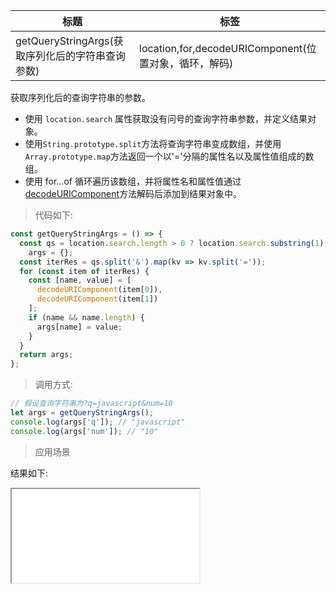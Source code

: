 | 标题                                             | 标签                                                  |
| ------------------------------------------------ | ----------------------------------------------------- |
| getQueryStringArgs(获取序列化后的字符串查询参数) | location,for,decodeURIComponent(位置对象，循环，解码) |

获取序列化后的查询字符串的参数。

- 使用 `location.search` 属性获取没有问号的查询字符串参数，并定义结果对象。
- 使用`String.prototype.split`方法将查询字符串变成数组，并使用`Array.prototype.map`方法返回一个以'='分隔的属性名以及属性值组成的数组。
- 使用 for...of 循环遍历该数组，并将属性名和属性值通过[decodeURIComponent]()方法解码后添加到结果对象中。

> 代码如下:

```js
const getQueryStringArgs = () => {
  const qs = location.search.length > 0 ? location.search.substring(1) : '',
    args = {};
  const iterRes = qs.split('&').map(kv => kv.split('='));
  for (const item of iterRes) {
    const [name, value] = [
      decodeURIComponent(item[0]),
      decodeURIComponent(item[1])
    ];
    if (name && name.length) {
      args[name] = value;
    }
  }
  return args;
};
```

> 调用方式:

```js
// 假设查询字符串为?q=javascript&num=10
let args = getQueryStringArgs();
console.log(args['q']); // "javascript"
console.log(args['num']); // "10"
```

> 应用场景

<div class="code-editor" data-url="codes/javascript/html/getQueryStringArgs.html" data-language="html"></div>

结果如下:

<iframe src="codes/javascript/html/getQueryStringArgs.html"></iframe>
